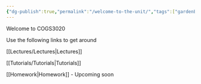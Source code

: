 ```yaml
---
{"dg-publish":true,"permalink":"/welcome-to-the-unit/","tags":["gardenEntry"]}
---
```


Welcome to COGS3020 

Use the following links to get around

[[Lectures/Lectures\|Lectures]]

[[Tutorials/Tutorials\|Tutorials]]

[[Homework\|Homework]] - Upcoming soon
